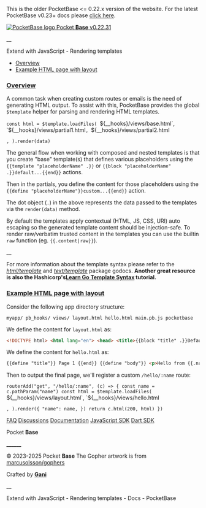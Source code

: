 This is the older PocketBase <= 0.22.x version of the website. For the latest PocketBase v0.23+ docs please [click here](https://pocketbase.io/). 

[![PocketBase logo](./js-rendering-templates_files/logo.svg) Pocket **Base** v0.22.31](https://pocketbase.io/old/)

__

Extend with JavaScript - Rendering templates

  * [Overview](./js-rendering-templates.md#overview)
  * [Example HTML page with layout](./js-rendering-templates.md#example-html-page-with-layout)

### [ Overview ](./js-rendering-templates.md#overview)

A common task when creating custom routes or emails is the need of generating HTML output. To assist with this, PocketBase provides the global `$template` helper for parsing and rendering HTML templates.

`const html = $template.loadFiles( `${__hooks}/views/base.html`, `${__hooks}/views/partial1.html`, `${__hooks}/views/partial2.html
```
, ).render(data)
```

The general flow when working with composed and nested templates is that you create "base" template(s) that defines various placeholders using the `{{template "placeholderName" .}}` or `{{block "placeholderName" .}}default...{{end}}` actions.

Then in the partials, you define the content for those placeholders using the `{{define "placeholderName"}}custom...{{end}}` action.

The dot object (`.`) in the above represents the data passed to the templates via the `render(data)` method.

By default the templates apply contextual (HTML, JS, CSS, URI) auto escaping so the generated template content should be injection-safe. To render raw/verbatim trusted content in the templates you can use the builtin `raw` function (eg. `{{.content|raw}}`).

__

For more information about the template syntax please refer to the [_html/template_](https://pkg.go.dev/html/template#hdr-A_fuller_picture) and [_text/template_](https://pkg.go.dev/text/template) package godocs. **Another great resource is also the Hashicorp's[Learn Go Template Syntax](https://developer.hashicorp.com/nomad/tutorials/templates/go-template-syntax) tutorial.**

### [ Example HTML page with layout ](./js-rendering-templates.md#example-html-page-with-layout)

Consider the following app directory structure:

```
myapp/ pb_hooks/ views/ layout.html hello.html main.pb.js pocketbase
```

We define the content for `layout.html` as:

```html
<!DOCTYPE html> <html lang="en"> <head> <title>{{block "title" .}}Default app title{{end}}</title> </head> <body> Header... {{block "body" .}} Default app body... {{end}} Footer... </body> </html>
```

We define the content for `hello.html` as:

```html
{{define "title"}} Page 1 {{end}} {{define "body"}} <p>Hello from {{.name}}</p> {{end}}
```

Then to output the final page, we'll register a custom `/hello/:name` route:

`routerAdd("get", "/hello/:name", (c) => { const name = c.pathParam("name") const html = $template.loadFiles( `${__hooks}/views/layout.html`, `${__hooks}/views/hello.html
```
, ).render({ "name": name, }) return c.html(200, html) })
```

[FAQ](https://pocketbase.io/old/faq) [Discussions](https://github.com/pocketbase/pocketbase/discussions) [Documentation](https://pocketbase.io/old/docs) [JavaScript SDK](https://github.com/pocketbase/js-sdk) [Dart SDK](https://github.com/pocketbase/dart-sdk)

Pocket **Base**

[__](mailto:support@pocketbase.io)[__](https://twitter.com/pocketbase)[__](https://github.com/pocketbase/pocketbase)

© 2023-2025 Pocket **Base** The Gopher artwork is from [marcusolsson/gophers](https://github.com/marcusolsson/gophers)

Crafted by [**Gani**](https://gani.bg/)

__

Extend with JavaScript - Rendering templates - Docs - PocketBase
